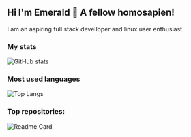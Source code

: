 ## Hi I'm Emerald 👋 A fellow homosapien!
I am an aspiring full stack develloper and linux user enthusiast. 
### My stats
![GitHub stats](https://github-readme-stats.vercel.app/api?username=emerald-developer&show_icons=true&theme=dracula)
### Most used languages
![Top Langs](https://github-readme-stats.vercel.app/api/top-langs/?username=emerald-developer&theme=dracula&v=3)
### Top repositories:
![Readme Card](https://github-readme-stats.vercel.app/api/pin/?username=emerald-developer&repo=gitFire&theme=dracula)
